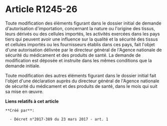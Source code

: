 # Article R1245-26

Toute modification des éléments figurant dans le dossier initial de demande d'autorisation d'importation, concernant la
nature ou l'origine des tissus, leurs dérivés ou des cellules importés, les activités exercées dans les pays tiers qui
peuvent avoir une influence sur la qualité et la sécurité des tissus et cellules importés ou les fournisseurs établis dans
ces pays, fait l'objet d'une autorisation délivrée par le directeur général de l'Agence nationale de sécurité du médicament
et des produits de santé. La demande de modification est déposée et instruite dans les mêmes conditions que la demande
initiale.

Toute modification des autres éléments figurant dans le dossier initial fait l'objet d'une déclaration auprès du directeur
général de l'Agence nationale de sécurité du médicament et des produits de santé, dans le mois qui suit sa mise en œuvre.

**Liens relatifs à cet article**

	**Créé par**:

	  - Décret n°2017-389 du 23 mars 2017 - art. 1
